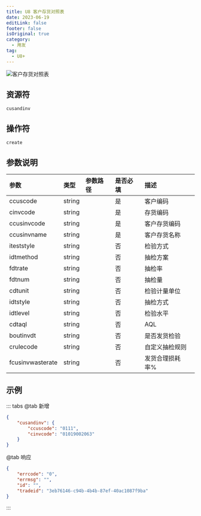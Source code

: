 ```yaml
---
title: U8 客户存货对照表
date: 2023-06-19
editLink: false
footer: false
isOriginal: true
category:
  - 用友
tag:
  - U8+
---
```


![客户存货对照表](https://nas.ilyl.life:8092/yonyou/u8/as/cusandinv.gif)

## 资源符

`cusandinv`
  
## 操作符

`create`

## 参数说明

|参数|类型|参数路径|是否必填|描述|
|:-|:-|:-|:-|:-|
|ccuscode|string||是|客户编码|
|cinvcode|string||是|存货编码|
|ccusinvcode|string||是|客户存货编码|
|ccusinvname|string||是|客户存货名称|
|iteststyle|string||否|检验方式|
|idtmethod|string||否|抽检方案|
|fdtrate|string||否|抽检率|
|fdtnum|string||否|抽检量|
|cdtunit|string||否|检验计量单位|
|idtstyle|string||否|抽检方式|
|idtlevel|string||否|检验水平|
|cdtaql|string||否|AQL|
|boutinvdt|string||否|是否发货检验|
|crulecode|string||否|自定义抽检规则|
|fcusinvwasterate|string||否|发货合理损耗率%|

## 示例

::: tabs
@tab 新增

```json
{
    "cusandinv": {
        "ccuscode": "0111",
        "cinvcode": "01019002063"
    }
}
```

@tab 响应

```json
{
    "errcode": "0",
    "errmsg": "",
    "id": "",
    "tradeid": "3eb76146-c94b-4b4b-87ef-40ac1087f9ba"
}
```

:::

